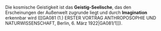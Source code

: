 
Die kosmische Geistigkeit ist das **Geistig-Seelische**, das den Erscheinungen der Außenwelt zugrunde liegt und durch **Imagination** erkennbar wird ([[GA081 (1.) ERSTER VORTRAG ANTHROPOSOPHIE UND NATURWISSENSCHAFT, Berlin, 6. März 1922|GA081/1]]).
